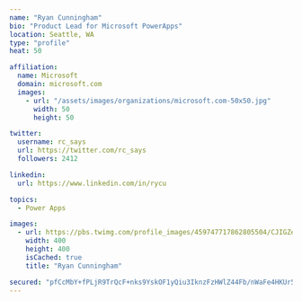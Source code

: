 ```yaml
---
name: "Ryan Cunningham"
bio: "Product Lead for Microsoft PowerApps"
location: Seattle, WA
type: "profile"
heat: 50

affiliation:
  name: Microsoft
  domain: microsoft.com
  images:
    - url: "/assets/images/organizations/microsoft.com-50x50.jpg"
      width: 50
      height: 50

twitter:
  username: rc_says
  url: https://twitter.com/rc_says
  followers: 2412

linkedin:
  url: https://www.linkedin.com/in/rycu

topics:
  - Power Apps

images:
  - url: https://pbs.twimg.com/profile_images/459747717862805504/CJIGZejd_400x400.png
    width: 400
    height: 400
    isCached: true
    title: "Ryan Cunningham"

secured: "pfCcMbY+fPLjR9TrQcF+nks9YskOF1yQiu3IknzFzHWlZ44Fb/nWaFe4HKUr5GD/OyXy1uNdA34/XSsdqelUFyLR11hk7aSkijXAOnDBizCWBto8PvFgOCSphX0fGRG3CRf/c1vU+JsQA7hdgqYoxXSIRSmnpI6zCXJ6BnyS9fYCBMAzbnQdJdnrkObfNfVcsM7ORWUtJK8MGB5k/HMDyfCXNvyURGMsL/C9NET9au08JVNle92U6iS1qgL6156kxOnd3lo59aUmj40l4Ab6Fo0LaE8VJhKuXudRit0zwumYKFIPaizYSG1jsrzjWBSJU2vt37nHegOhMrJdusXINZO/Mv7m9LyLdbyLuHnRTAQ4Goh7xljUbKyye4senmmImNOmwdrmyCYVYhret+9PK7ahdgfMkIFRxRMwTpZhdyg=;FLPg2dTejn27ouWNjaS6lw=="
---
```


